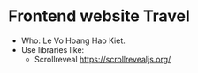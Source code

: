 # Frontend website Travel

- Who: Le Vo Hoang Hao Kiet.
- Use libraries like:
    + Scrollreveal https://scrollrevealjs.org/